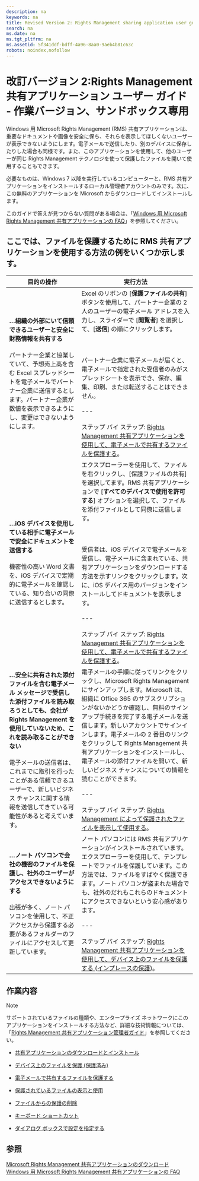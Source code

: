 ```yaml
---
description: na
keywords: na
title: Revised Version 2: Rights Management sharing application user guide - working version, sandbox only
search: na
ms.date: na
ms.tgt_pltfrm: na
ms.assetid: 5f341ddf-bdff-4a96-8aa0-9aeb4b81c63c
robots: noindex,nofollow
---
```

# 改訂バージョン 2:Rights Management 共有アプリケーション ユーザー ガイド - 作業バージョン、サンドボックス専用
Windows 用 Microsoft Rights Management (RMS) 共有アプリケーションは、重要なドキュメントや画像を安全に保ち、それらを表示してほしくないユーザーが表示できないようにします。電子メールで送信したり、別のデバイスに保存したりした場合も同様です。また、このアプリケーションを使用して、他のユーザーが同じ Rights Management テクノロジを使って保護したファイルを開いて使用することもできます。

必要なものは、Windows 7 以降を実行しているコンピューターと、RMS 共有アプリケーションをインストールするローカル管理者アカウントのみです。次に、この無料のアプリケーションを Microsoft からダウンロードしてインストールします。

このガイドで答えが見つからない質問がある場合は、「[Windows 用 Microsoft Rights Management 共有アプリケーションの FAQ](http://go.microsoft.com/fwlink/?LinkId=303971)」を参照してください。

## <a name="BKMK_SharingExamples"></a>ここでは、ファイルを保護するために RMS 共有アプリケーションを使用する方法の例をいくつか示します。

|目的の操作|実行方法|
|---------|--------|
|**…組織の外部にいて信頼できるユーザーと安全に財務情報を共有する**<br /><br />パートナー企業と協業していて、予想売上高を含む Excel スプレッドシートを電子メールでパートナー企業に送信するとします。パートナー企業が数値を表示できるようにし、変更はできないようにします。|Excel のリボンの [**保護ファイルの共有**] ボタンを使用して、パートナー企業の 2 人のユーザーの電子メール アドレスを入力し、スライダーで [**閲覧者**] を選択して、[**送信**] の順にクリックします。<br /><br /><br /><br />パートナー企業に電子メールが届くと、電子メールで指定された受信者のみがスプレッドシートを表示でき、保存、編集、印刷、または転送することはできません。<br /><br />---<br /><br />ステップ バイ ステップ: [Rights Management 共有アプリケーションを使用して、電子メールで共有するファイルを保護する](../Topic/Protect_a_file_that_you_share_by_email_by_using_the_Rights_Management_sharing_application.md)。|
|**…iOS デバイスを使用している相手に電子メールで安全にドキュメントを送信する**<br /><br />機密性の高い Word 文書を、iOS デバイスで定期的に電子メールを確認している、知り合いの同僚に送信するとします。|エクスプローラーを使用して、ファイルを右クリックし、[保護ファイルの共有] を選択してます。RMS 共有アプリケーションで [**すべてのデバイスで使用を許可する**] オプションを選択して、ファイルを添付ファイルとして同僚に送信します。<br /><br /><br /><br />受信者は、iOS デバイスで電子メールを受信し、電子メールに含まれている、共有アプリケーションをダウンロードする方法を示すリンクをクリックします。次に、iOS デバイス用のバージョンをインストールしてドキュメントを表示します。<br /><br />---<br /><br />ステップ バイ ステップ: [Rights Management 共有アプリケーションを使用して、電子メールで共有するファイルを保護する](../Topic/Protect_a_file_that_you_share_by_email_by_using_the_Rights_Management_sharing_application.md)。|
|**…安全に共有された添付ファイルを含む電子メール メッセージで受信した添付ファイルを読み取ろうとしても、会社が Rights Management を使用していないため、これを読み取ることができない**<br /><br />電子メールの送信者は、これまでに取引を行ったことがある信頼できるユーザーで、新しいビジネス チャンスに関する情報を送信してきている可能性があると考えています。|電子メールの手順に従ってリンクをクリックし、Microsoft Rights Management にサインアップします。Microsoft は、組織に Office 365 のサブスクリプションがないかどうか確認し、無料のサインアップ手続きを完了する電子メールを送信します。新しいアカウントでサインインします。電子メールの 2 番目のリンクをクリックして Rights Management 共有アプリケーションをインストールし、電子メールの添付ファイルを開いて、新しいビジネス チャンスについての情報を読むことができます。<br /><br />---<br /><br />ステップ バイ ステップ: [Rights Management によって保護されたファイルを表示して使用する](../Topic/View_and_use_files_that_have_been_protected_by_Rights_Management.md)。|
|**…ノート パソコンで会社の機密のファイルを保護し、社外のユーザーがアクセスできないようにする**<br /><br />出張が多く、ノート パソコンを使用して、不正アクセスから保護する必要があるフォルダーのファイルにアクセスして更新しています。|ノート パソコンには RMS 共有アプリケーションがインストールされています。エクスプローラーを使用して、テンプレートでファイルを保護しています。この方法では、ファイルをすばやく保護できます。ノート パソコンが盗まれた場合でも、社外のだれもこれらのドキュメントにアクセスできないという安心感があります。<br /><br />---<br /><br />ステップ バイ ステップ: [Rights Management 共有アプリケーションを使用して、デバイス上のファイルを保護する &#40;インプレースの保護&#41;](../Topic/Protect_a_file_on_a_device__protect_in-place__by_using_the_Rights_Management_sharing_application.md)。|

## <a name="BKMK_SharingInstructions"></a>作業内容
> [!NOTE]
> サポートされているファイルの種類や、エンタープライズ ネットワークにこのアプリケーションをインストールする方法など、詳細な技術情報については、「[Rights Management 共有アプリケーション管理者ガイド](../Topic/Rights_Management_sharing_application_administrator_guide.md)」を参照してください。

-   [共有アプリケーションのダウンロードとインストール](http://sandboxtechnetstage.redmond.corp.microsoft.com/library/dn419481%28v=ws.10%29.aspx)

-   [デバイス上のファイルを保護 (保護済み)](http://sandboxtechnetstage.redmond.corp.microsoft.com/library/dn419482%28v=ws.10%29.aspx)

-   [電子メールで共有するファイルを保護する](http://sandboxtechnetstage.redmond.corp.microsoft.com/library/dn419483%28v=ws.10%29.aspx)

-   [保護されているファイルの表示と使用](http://sandboxtechnetstage.redmond.corp.microsoft.com/library/dn419489%28v=ws.10%29.aspx)

-   [ファイルからの保護の削除](http://sandboxtechnetstage.redmond.corp.microsoft.com/library/dn419488%28v=ws.10%29.aspx)

-   [キーボード ショートカット](http://sandboxtechnetstage.redmond.corp.microsoft.com/library/dn419487%28v=ws.10%29.aspx)

-   [ダイアログ ボックスで設定を指定する](http://sandboxtechnetstage.redmond.corp.microsoft.com/library/dn419484%28v=ws.10%29.aspx)

## 参照
[Microsoft Rights Management 共有アプリケーションのダウンロード](http://go.microsoft.com/fwlink/?LinkId=303970)
 [Windows 用 Microsoft Rights Management 共有アプリケーションの FAQ](http://go.microsoft.com/fwlink/?LinkId=303971)

